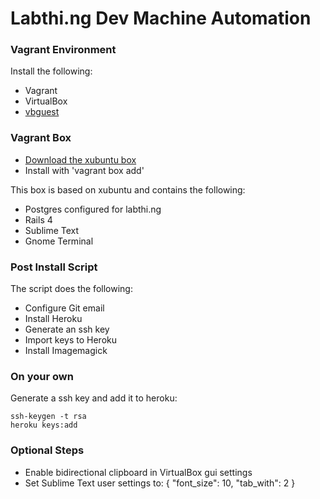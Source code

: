 # Labthi.ng Dev Machine Automation

### Vagrant Environment
Install the following:
* Vagrant
* VirtualBox
* [vbguest](https://github.com/dotless-de/vagrant-vbguest)

### Vagrant Box
* [Download the xubuntu box](https://mega.co.nz/#!1R530ZbA!AiSPanz_qeOO7jgOZwTGdR8affpuqKUEhlhxiyrxuAU)
* Install with 'vagrant box add'

This box is based on xubuntu and contains the following:
* Postgres configured for labthi.ng
* Rails 4
* Sublime Text
* Gnome Terminal

### Post Install Script
The script does the following:
* Configure Git email
* Install Heroku
* Generate an ssh key
* Import keys to Heroku
* Install Imagemagick

### On your own
Generate a ssh key and add it to heroku:

    ssh-keygen -t rsa
    heroku keys:add

### Optional Steps
* Enable bidirectional clipboard in VirtualBox gui settings
* Set Sublime Text user settings to:
    {
    	"font_size": 10,
    	"tab_with": 2
    }
